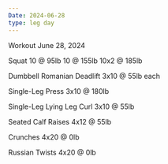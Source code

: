 ```yaml
---
Date: 2024-06-28
type: leg day
---
```

Workout June 28, 2024

Squat
10 @ 95lb
10 @ 155lb
10x2 @ 185lb

Dumbbell Romanian Deadlift
3x10 @ 55lb each

Single-Leg Press
3x10 @ 180lb

Single-Leg Lying Leg Curl
3x10 @ 55lb

Seated Calf Raises
4x12 @ 55lb

Crunches
4x20 @ 0lb

Russian Twists
4x20 @ 0lb